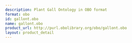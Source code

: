 ```yaml
---
description: Plant Gall Ontology in OBO format
format: obo
id: gallont.obo
name: gallont.obo
product_url: http://purl.obolibrary.org/obo/gallont.obo
layout: product_detail
---
```


